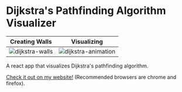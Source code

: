 # Dijkstra's Pathfinding Algorithm Visualizer

|                                                      Creating Walls                                                      |                                                         Visualizing                                                          |
| :----------------------------------------------------------------------------------------------------------------------: | :--------------------------------------------------------------------------------------------------------------------------: |
| ![dijkstra-walls](https://user-images.githubusercontent.com/30478978/107457693-83d79000-6b20-11eb-8516-a3419ddabf4b.gif) | ![dijkstra-animation](https://user-images.githubusercontent.com/30478978/107457690-81753600-6b20-11eb-9d35-2c6fabba0388.gif) |

A react app that visualizes Dijkstra's pathfinding algorithm.

[Check it out on my website!](https://pathfinder.aryanshah.tech/) (Recommended browsers are chrome and firefox).

